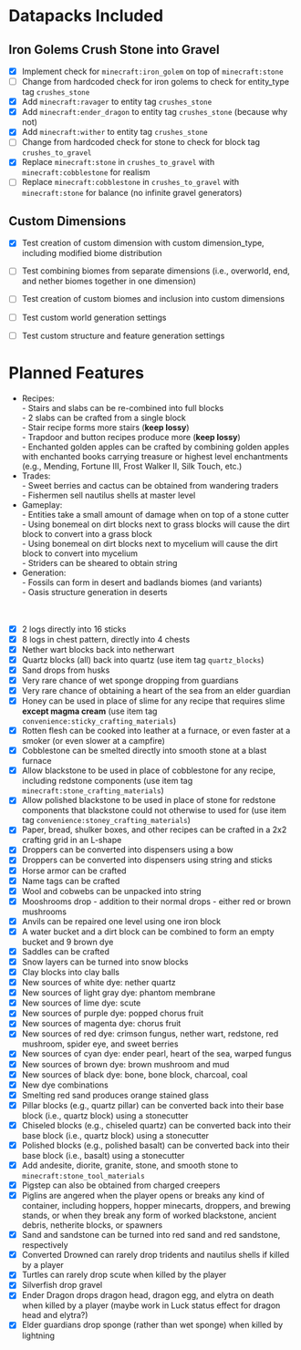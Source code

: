 # Datapacks Included

## Iron Golems Crush Stone into Gravel

- [X] Implement check for `minecraft:iron_golem` on top of `minecraft:stone`
- [ ] Change from hardcoded check for iron golems to check for entity_type tag `crushes_stone`
- [X] Add `minecraft:ravager` to entity tag `crushes_stone`
- [X] Add `minecraft:ender_dragon` to entity tag `crushes_stone` (because why not)
- [X] Add `minecraft:wither` to entity tag `crushes_stone`
- [ ] Change from hardcoded check for stone to check for block tag `crushes_to_gravel`
- [X] Replace `minecraft:stone` in `crushes_to_gravel` with `minecraft:cobblestone` for realism
- [ ] Replace `minecraft:cobblestone` in `crushes_to_gravel` with `minecraft:stone` for balance (no infinite gravel generators)

## Custom Dimensions

- [X] Test creation of custom dimension with custom dimension_type, including modified biome distribution
- [ ] Test combining biomes from separate dimensions (i.e., overworld, end, and nether biomes together in one dimension)
- [ ] Test creation of custom biomes and inclusion into custom dimensions
- [ ] Test custom world generation settings
- [ ] Test custom structure and feature generation settings



# Planned Features

- Recipes:<br>
      - Stairs and slabs can be re-combined into full blocks<br>
      - 2 slabs can be crafted from a single block<br>
      - Stair recipe forms more stairs (**keep lossy**)<br>
      - Trapdoor and button recipes produce more (**keep lossy**)<br>
      - Enchanted golden apples can be crafted by combining golden apples with enchanted books carrying treasure or highest level enchantments (e.g., Mending, Fortune III, Frost Walker II, Silk Touch, etc.)<br>
- Trades:<br>
      - Sweet berries and cactus can be obtained from wandering traders<br>
      - Fishermen sell nautilus shells at master level<br>
- Gameplay:<br>
      - Entities take a small amount of damage when on top of a stone cutter<br>
      - Using bonemeal on dirt blocks next to grass blocks will cause the dirt block to convert into a grass block<br>
      - Using bonemeal on dirt blocks next to mycelium will cause the dirt block to convert into mycelium<br>
      - Striders can be sheared to obtain string<br>
- Generation:<br>
      - Fossils can form in desert and badlands biomes (and variants)<br>
      - Oasis structure generation in deserts<br>
<br><br>
- [X] 2 logs directly into 16 sticks
- [X] 8 logs in chest pattern, directly into 4 chests
- [X] Nether wart blocks back into netherwart
- [X] Quartz blocks (all) back into quartz (use item tag `quartz_blocks`)
- [X] Sand drops from husks
- [X] Very rare chance of wet sponge dropping from guardians
- [X] Very rare chance of obtaining a heart of the sea from an elder guardian
- [X] Honey can be used in place of slime for any recipe that requires slime **except magma cream** (use item tag `convenience:sticky_crafting_materials`)
- [X] Rotten flesh can be cooked into leather at a furnace, or even faster at a smoker (or even slower at a campfire)
- [X] Cobblestone can be smelted directly into smooth stone at a blast furnace
- [X] Allow blackstone to be used in place of cobblestone for any recipe, including redstone components (use item tag `minecraft:stone_crafting_materials`)
- [X] Allow polished blackstone to be used in place of stone for redstone components that blackstone could not otherwise to used for (use item tag `convenience:stoney_crafting_materials`)
- [X] Paper, bread, shulker boxes, and other recipes can be crafted in a 2x2 crafting grid in an L-shape
- [X] Droppers can be converted into dispensers using a bow
- [X] Droppers can be converted into dispensers using string and sticks
- [X] Horse armor can be crafted
- [X] Name tags can be crafted
- [X] Wool and cobwebs can be unpacked into string
- [X] Mooshrooms drop - addition to their normal drops - either red or brown mushrooms
- [X] Anvils can be repaired one level using one iron block
- [X] A water bucket and a dirt block can be combined to form an empty bucket and 9 brown dye
- [X] Saddles can be crafted
- [X] Snow layers can be turned into snow blocks
- [X] Clay blocks into clay balls
- [X] New sources of white dye: nether quartz
- [X] New sources of light gray dye: phantom membrane
- [X] New sources of lime dye: scute
- [X] New sources of purple dye: popped chorus fruit
- [X] New sources of magenta dye: chorus fruit
- [X] New sources of red dye: crimson fungus, nether wart, redstone, red mushroom, spider eye, and sweet berries
- [X] New sources of cyan dye: ender pearl, heart of the sea, warped fungus
- [X] New sources of brown dye: brown mushroom and mud
- [X] New sources of black dye: bone, bone block, charcoal, coal
- [X] New dye combinations
- [X] Smelting red sand produces orange stained glass
- [X] Pillar blocks (e.g., quartz pillar) can be converted back into their base block (i.e., quartz block) using a stonecutter
- [X] Chiseled blocks (e.g., chiseled quartz) can be converted back into their base block (i.e., quartz block) using a stonecutter
- [X] Polished blocks (e.g., polished basalt) can be converted back into their base block (i.e., basalt) using a stonecutter
- [X] Add andesite, diorite, granite, stone, and smooth stone to `minecraft:stone_tool_materials`
- [X] Pigstep can also be obtained from charged creepers
- [X] Piglins are angered when the player opens or breaks any kind of container, including hoppers, hopper minecarts, droppers, and brewing stands, or when they break any form of worked blackstone, ancient debris, netherite blocks, or spawners
- [X] Sand and sandstone can be turned into red sand and red sandstone, respectively
- [X] Converted Drowned can rarely drop tridents and nautilus shells if killed by a player
- [X] Turtles can rarely drop scute when killed by the player
- [X] Silverfish drop gravel
- [X] Ender Dragon drops dragon head, dragon egg, and elytra on death when killed by a player (maybe work in Luck status effect for dragon head and elytra?)
- [X] Elder guardians drop sponge (rather than wet sponge) when killed by lightning